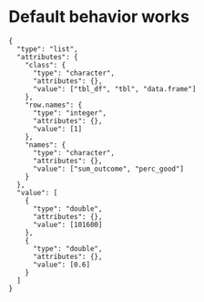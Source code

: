 # Default behavior works

    {
      "type": "list",
      "attributes": {
        "class": {
          "type": "character",
          "attributes": {},
          "value": ["tbl_df", "tbl", "data.frame"]
        },
        "row.names": {
          "type": "integer",
          "attributes": {},
          "value": [1]
        },
        "names": {
          "type": "character",
          "attributes": {},
          "value": ["sum_outcome", "perc_good"]
        }
      },
      "value": [
        {
          "type": "double",
          "attributes": {},
          "value": [101600]
        },
        {
          "type": "double",
          "attributes": {},
          "value": [0.6]
        }
      ]
    }

